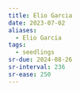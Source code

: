 ```yaml
---
title: Elio Garcia
date: 2023-07-02
aliases:
  - Elio Garcia
tags:
  - seedlings
sr-due: 2024-08-26
sr-interval: 236
sr-ease: 250
---
```

